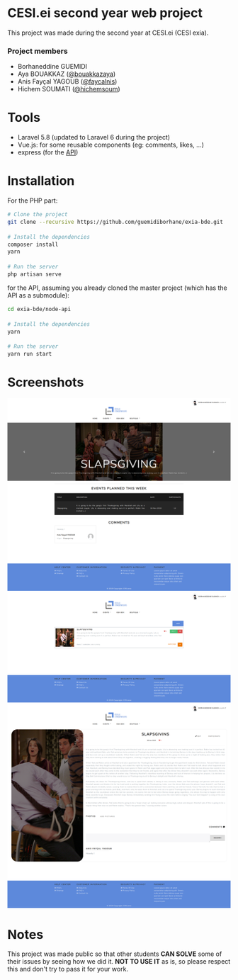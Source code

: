 # CESI.ei second year web project
This project was made during the second year at CESI.ei (CESI exia).

### Project members
* Borhaneddine GUEMIDI
* Aya BOUAKKAZ ([@bouakkazaya](https://github.com/bouakkazaya))
* Anis Fayçal YAGOUB ([@faycalnis](https://github.com/faycalnis))
* Hichem SOUMATI ([@hichemsoum](https://github.com/hichemsoum))

# Tools
* Laravel 5.8 (updated to Laravel 6 during the project)
* Vue.js: for some reusable components (eg: comments, likes, ...)
* express (for the [API](https://github.com/hichemsoum/exia-bde-api))

# Installation
For the PHP part:
```bash
# Clone the project
git clone --recursive https://github.com/guemidiborhane/exia-bde.git

# Install the dependencies
composer install
yarn

# Run the server
php artisan serve
```

for the API, assuming you already cloned the master project (which has the API as a submodule):
```bash
cd exia-bde/node-api

# Install the dependencies
yarn

# Run the server
yarn run start
```

# Screenshots
![Homepage](screenshots/homepage.png?raw=true)
![Events index page](screenshots/events@index.png?raw=true)
![Events show page](screenshots/events@show.png?raw=true)

# Notes
This project was made public so that other students **CAN SOLVE** some of their issues by seeing how we did it. **NOT TO USE IT** as is, so please respect this and don't try to pass it for your work.
